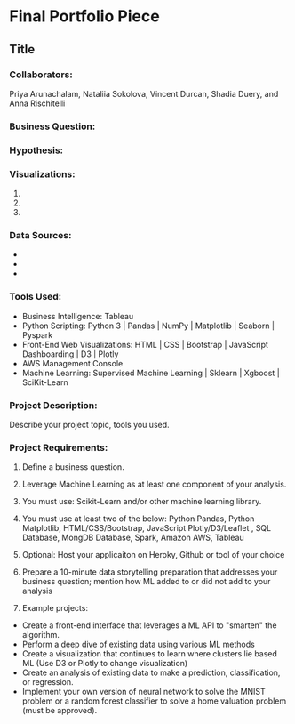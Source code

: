 # Final Portfolio Piece

## Title

### Collaborators: 
Priya Arunachalam, Nataliia Sokolova, Vincent Durcan, Shadia Duery, and Anna Rischitelli

### Business Question:


### Hypothesis:


### Visualizations:
1. 

2. 

3. 

### Data Sources:
-
-
-

### Tools Used:
- Business Intelligence: Tableau
- Python Scripting: Python 3 | Pandas | NumPy | Matplotlib | Seaborn | Pyspark
- Front-End Web Visualizations: HTML | CSS | Bootstrap | JavaScript Dashboarding | D3 | Plotly
- AWS Management Console
- Machine Learning: Supervised Machine Learning | Sklearn | Xgboost | SciKit-Learn 

### Project Description:

Describe your project topic, tools you used. 

### Project Requirements:

1) Define a business question.

2) Leverage Machine Learning as at least one component of your analysis.

3) You must use: Scikit-Learn and/or other machine learning library.

4) You must use at least two of the below:
Python Pandas, Python Matplotlib, HTML/CSS/Bootstrap, JavaScript Plotly/D3/Leaflet , SQL Database, MongDB Database, Spark, Amazon AWS, Tableau

5) Optional: Host your applicaiton on Heroky, Github or tool of your choice

6) Prepare a 10-minute data storytelling preparation that addresses your business question; mention how ML added to or did not add to your analysis

7) Example projects:
- Create a front-end interface that leverages a ML API to "smarten" the algorithm.
- Perform a deep dive of existing data using various ML methods
- Create a visualization that continues to learn where clusters lie based ML (Use D3 or Plotly to change visualization)
- Create an analysis of existing data to make a prediction, classification, or regression.
- Implement your own version of neural network to solve the MNIST problem or a random forest classifier to solve a home valuation problem (must be approved).

